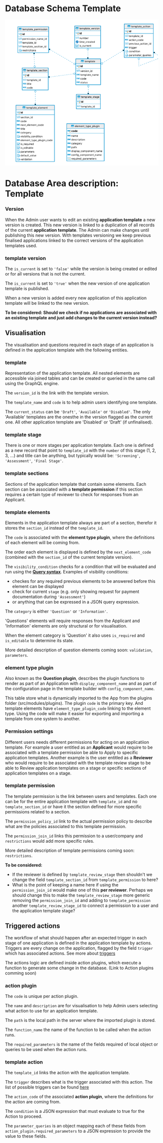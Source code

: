 # Database Schema Template

![Database Schema](images/database-schema-template.png)

# Database Area description: Template

### Version
When the Admin user wants to edit an existing **application template** a new version is created. This new version is linked to a duplication of all records of the current **application template**. The Admin can make changes until publishing this new version.
With templates versioning we keep previous finalised applications linked to the correct versions of the application templates used. 

### template version
The `is_current` is set to `'false'` while the version is being created or edited or for all versions that is not the current. 

The `is_current` is set to `'true'` when the new version of one application template is published. 

When a new version is added every new application of this application template will be linked to the new version.

**To be considered: Should we check if no applications are associated with an existing template and just add changes to the current version instead?**

## Visualisation
The visualisation and questions required in each stage of an application is defined in the application template with the following entities. 

### template
Representation of the application template. All nested elements are accessible via joined tables and can be created or queried in the same call using the GraphQL engine.

The `version_id` is the link with the template version.

The `template_name` and `code` is to help admin users identifying one template.

The `current_status` can be `'Draft'`, `'Available'` or `'Disabled'`. The only 'Available' templates are the onesthe in the version flagged as the current one. All other application template are 'Disabled' or 'Draft' (if unfinalised).

### template stage
There is one or more stages per application template. Each one is defined as a new record that point to `template_id` with the `number` of this stage (1, 2, 3, ...) and title can be anything, but typically would be: `'Screening'`, `'Assessment'`, `'Final Stage'`.

### template sections
Sections of the application template that contain some elements. Each section can be associated with a **template permission** if this section requires a certain type of reviewer to check for responses from an Applicant.

### template elements
Elements in the application template always are part of a section, therefor it stores the `section_id` instead of the `template_id`.

The `code` is associated with the **element type plugin**, where the definitions of each element will be coming from.

The order each element is displayed is defined by the `next_element_code` (combined with the `section_id` of the current template version).

The `visibility_condition` checks for a condition that will be evaluated and run using the [**Query syntax**](Query-Syntax.md). Examples of visibility conditions:
  * checkes for any required previous elements to be answered before this element can be displayed
  * check for current `stage` (e.g. only showing request for payment documentation during `'Assessment'`)
  * or anything that can be expressed in a JSON query expression.

The `category` is either `'Question'` or `'Information'`. 

'Questions' elements will require responses from the Applicant and 'Information' elements are only structural or for visualisation. 

When the element category is 'Question' it also uses `is_required` and `is_editable` to determine its state. 

More detailed description of question elements coming soon: `validation`, `parameters`. 

### element type plugin
Also known as the **Question plugin**, describes the plugin functions to render as part of an Application with `display_component_name` and as part of the configuration page in the template builder with `config_component_name`. 

This table store what is dynamically imported to the App from the plugins folder (src/modules/plugins). The plugin `code` is the primary key. And template elements have `element_type_plugin_code` linking to the element type. Using the code will make it easier for exporting and importing a template from one system to another.

### Permission settings
Different users needs different permissions for acting on an applicatiion template. For example a user entitled as an **Applicant** would require to be associated with a template permission be able to Apply to specific application templates. Another example is the user entitled as a **Reviewer** who would require to be associated with the template review stage to be able to Review application templates on a stage or specific sections of application templates on a stage.

### template permission
The template permission is the link between users and templates. Each one can be for the entire application template with `template_id` and no `template_section_id` or have it the section defined for more specific permissions related to a section.

The `permission_policy_id` link to the actual permission policy to describe what are the policies associated to this template permission.

The `permission_join_id` links this permission to a user/company and `restrictions` would add more specific rules.

More detailed description of template permissions coming soon: `restrictions`.

**To be considered:**

  * If the reviewer is defined by `template_review_stage` then shouldn't we change the field `template_section_id` from `template_permission` to here?
  * What is the point of keeping a name here if using the `permission_join_id` would make one of this **per reviewer**. Perhaps we should change this to make the 
`template_review_stage` more generic removing the `permission_join_id` and adding to `template_permission` another `template_review_stage_id` to connect a permission to a user and the application template stage?

## Triggered actions
The workflow of what should happen after an expected trigger in each stage of one application is defined in the application template by actions. Triggers are every change on the application, flagged by the field `trigger` which has associated actions. See more about [triggers](Triggers-and-Actions.md)

The actions logic are defined inside action plugins, which execute a function to generate some change in the database. (Link to Action plugins comming soon)

### action plugin
The `code` is unique per action plugin.

The `name` and `description` are for visualisation to help Admin users selecting what action to use for an application template.

The `path` is the local path in the server where the imported plugin is stored.

The `function_name` the name of the function to be called when the action runs.

The `required_parameters` is the name of the fields required of local object or queries to be used when the action runs.

### template action
The `template_id` links the action with the application template. 

The `trigger` describes what is the trigger associated with this action. The list of possible triggers can be found [here](Triggers-and-Actions.md)

The `action_code` of the associated **action plugin**, where the definitions for the action are coming from. 

The `condition` is a JSON expression that must evaluate to true for the Action to proceed.

The `parameter_queries` is an object mapping each of these fields from `action_plugin.required_parameters` to a JSON expression to provide the value to these fields.